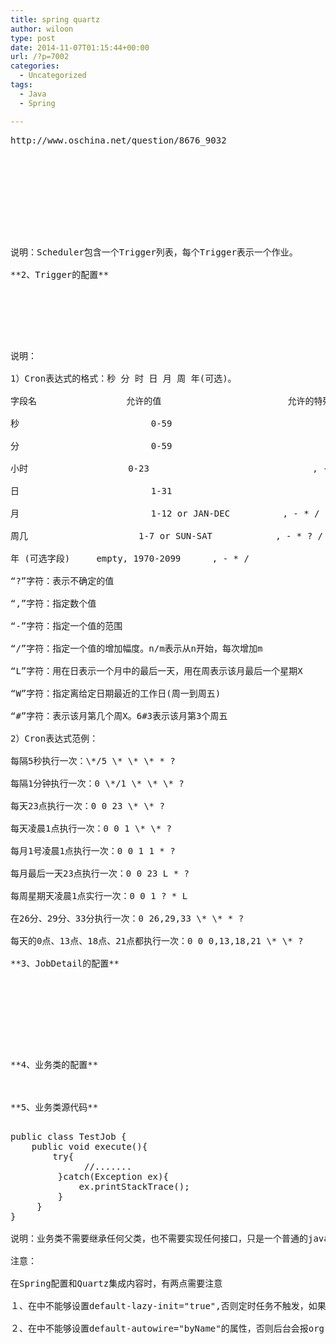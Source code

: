 ```yaml
---
title: spring quartz
author: wiloon
type: post
date: 2014-11-07T01:15:44+00:00
url: /?p=7002
categories:
  - Uncategorized
tags:
  - Java
  - Spring

---
```

<pre class="XML">http://www.oschina.net/question/8676_9032

<bean class="org.springframework.scheduling.quartz.SchedulerFactoryBean">  
       <property name="triggers">  
           <list>  
              <ref bean="testTrigger"/>  
           </list>  
       </property>  
       <property name="autoStartup" value="true"/>  
</bean>

说明：Scheduler包含一个Trigger列表，每个Trigger表示一个作业。

**2、Trigger的配置**

<pre class="XML"><bean id="testTrigger" class="org.springframework.scheduling.quartz.CronTriggerBean">  
       <property name="jobDetail" ref="testJobDetail"/>  
       <property name="cronExpression" value="*/1 * * * * ?"/><!-- 每隔1秒钟触发一次 -->  
</bean>

说明：

1）Cron表达式的格式：秒 分 时 日 月 周 年(可选)。

字段名                 允许的值                        允许的特殊字符

秒                         0-59                               , - * /

分                         0-59                               , - * /

小时                   0-23                               , - * /

日                         1-31                               , - * ? / L W C

月                         1-12 or JAN-DEC          , - * /

周几                     1-7 or SUN-SAT            , - * ? / L C #

年 (可选字段)     empty, 1970-2099      , - * /

“?”字符：表示不确定的值

“,”字符：指定数个值

“-”字符：指定一个值的范围

“/”字符：指定一个值的增加幅度。n/m表示从n开始，每次增加m

“L”字符：用在日表示一个月中的最后一天，用在周表示该月最后一个星期X

“W”字符：指定离给定日期最近的工作日(周一到周五)

“#”字符：表示该月第几个周X。6#3表示该月第3个周五

2）Cron表达式范例：

每隔5秒执行一次：\*/5 \* \* \* * ?

每隔1分钟执行一次：0 \*/1 \* \* \* ?

每天23点执行一次：0 0 23 \* \* ?

每天凌晨1点执行一次：0 0 1 \* \* ?

每月1号凌晨1点执行一次：0 0 1 1 * ?

每月最后一天23点执行一次：0 0 23 L * ?

每周星期天凌晨1点实行一次：0 0 1 ? * L

在26分、29分、33分执行一次：0 26,29,33 \* \* * ?

每天的0点、13点、18点、21点都执行一次：0 0 0,13,18,21 \* \* ?

**3、JobDetail的配置**

<pre class="XML"><bean id="testJobDetail" class="org.springframework.scheduling.quartz.MethodInvokingJobDetailFactoryBean">   
        <property name="targetObject" ref="testJob"/>  
        <property name="targetMethod" value="execute"/>  
        <property name="concurrent" value="false"/>
        <!-- 是否允许任务并发执行。当值为false时，表示必须等到前一个线程处理完毕后才再启一个新的线程 -->  
</bean>

**4、业务类的配置**

<bean id="testJob" class="com.cjm.web.service.quartz.TestJob"/>

**5、业务类源代码**

<pre class="Java">public class TestJob {  
    public void execute(){  
        try{  
              //.......
         }catch(Exception ex){  
             ex.printStackTrace();  
         }  
     }  
}

说明：业务类不需要继承任何父类，也不需要实现任何接口，只是一个普通的java类。

注意：

在Spring配置和Quartz集成内容时，有两点需要注意

１、在<Beans>中不能够设置default-lazy-init="true",否则定时任务不触发，如果不明确指明default-lazy-init的值，默认是false。

２、在<Beans>中不能够设置default-autowire="byName"的属性，否则后台会报org.springframework.beans.factory.BeanCreationException错误，这样就不能通过Bean名称自动注入，必须通过明确引用注入

